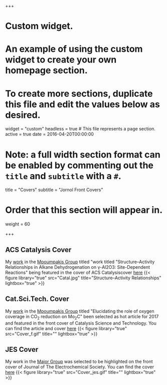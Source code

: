 +++
# Custom widget.
# An example of using the custom widget to create your own homepage section.
# To create more sections, duplicate this file and edit the values below as desired.
widget = "custom"
headless = true  # This file represents a page section.
active = true
date = 2016-04-20T00:00:00

# Note: a full width section format can be enabled by commenting out the `title` and `subtitle` with a `#`.
title = "Covers"
subtitle = "Jornol Front Covers"

# Order that this section will appear in.
weight = 60

+++
## ACS Catalysis Cover 
My [work](https://pubs.acs.org/doi/10.1021/acscatal.8b03484) in the [Mpoumpakis Group](http://www.mpourmpakis.com/) titled "work titled "Structure–Activity Relationships in Alkane Dehydrogenation on γ-Al2O3: Site-Dependent Reactions" being featured in the cover of ACS Catalysiscover [here](https://pubs.acs.org/toc/accacs/8/12)
{{< figure library="true" src="Catal.jpg" title="Structure–Activity Relationships" lightbox="true" >}}


## Cat.Sci.Tech. Cover 
My [work](http://pubs.rsc.org/-/content/articlehtml/2017/cy/c7cy01810j) in the [Mpoumpakis Group](http://www.mpourmpakis.com/) titled "Elucidating the role of oxygen coverage in CO<sub>2</sub> reduction on Mo<sub>2</sub>C" been selected as hot article for 2017 and featured in the front cover of Catalysis Science and Technology. You can find the article and cover [here](http://pubs.rsc.org/en/content/articlelanding/2017/cy/c7cy01810j#!divAbstract)
{{< figure library="true" src="Cover_f.gif" title="" lightbox="true" >}}


## JES Cover 
My work in the [Major Group](http://www.themajorgroup.org/) was selected to be highlighted on the front cover of Journal of The Electrochemical Society. You can find the cover [here](http://jes.ecsdl.org/content/164/1.cover-expansion)
 {{< figure library="true" src="Cover_jes.gif" title="" lightbox="true" >}}
